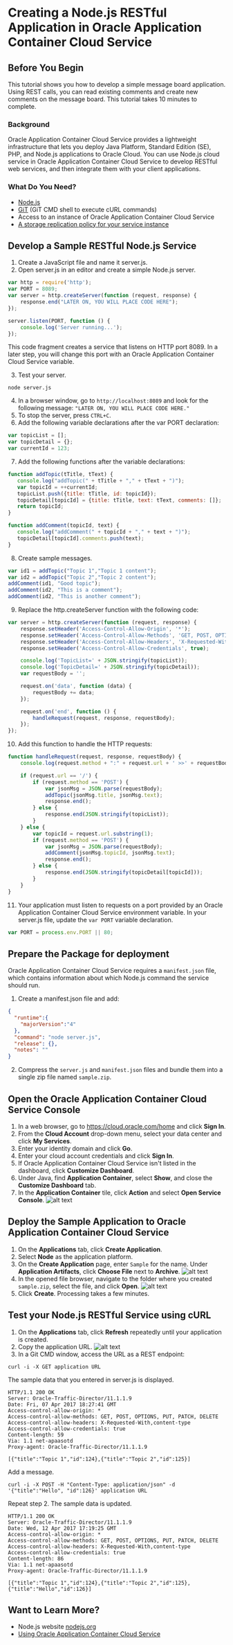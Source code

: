 # Creating a Node.js RESTful Application in Oracle Application Container Cloud Service

## Before You Begin

This tutorial shows you how to develop a simple message board application. Using REST calls, you can read existing comments and create new comments on the message board. This tutorial takes 10 minutes to complete.

### Background

Oracle Application Container Cloud Service provides a lightweight infrastructure that lets you deploy Java Platform, Standard Edition (SE), PHP, and Node.js applications to Oracle Cloud. You can use Node.js cloud service in Oracle Application Container Cloud Service to develop RESTful web services, and then integrate them with your client applications.

### What Do You Need?

* [Node.js](https://nodejs.org/en/)
* [GiT](https://git-scm.com/downloads) (GiT CMD shell to execute cURL commands)
* Access to an instance of Oracle Application Container Cloud Service
* [A storage replication policy for your service instance](https://docs.oracle.com/en/cloud/iaas/storage-cloud/cssto/selecting-replication-policy-your-service-instance.html)

## Develop a Sample RESTful Node.js Service

1. Create a JavaScript file and name it server.js.
2. Open server.js in an editor and create a simple Node.js server.

```javascript
var http = require('http');
var PORT = 8089; 
var server = http.createServer(function (request, response) {
    response.end("LATER ON, YOU WILL PLACE CODE HERE");
});

server.listen(PORT, function () {
    console.log('Server running...');
});
```

   This code fragment creates a service that listens on HTTP port 8089. In a later step, you will change this port with an Oracle Application Container Cloud Service variable.

3. Test your server.

```shell
node server.js
```

4. In a browser window, go to `http://localhost:8089` and look for the following message: `"LATER ON, YOU WILL PLACE CODE HERE."`
5. To stop the server, press `CTRL+C`.
6. Add the following variable declarations after the var PORT declaration:

```javascript
var topicList = [];
var topicDetail = {};
var currentId = 123;
```

7. Add the following functions after the variable declarations:

```javascript
function addTopic(tTitle, tText) {
   console.log("addTopic(" + tTitle + "," + tText + ")");
   var topicId = ++currentId;
   topicList.push({title: tTitle, id: topicId});
   topicDetail[topicId] = {title: tTitle, text: tText, comments: []};
   return topicId;
}

function addComment(topicId, text) {
   console.log("addComment(" + topicId + "," + text + ")");
   topicDetail[topicId].comments.push(text);
}  
```

8. Create sample messages.

```javascript
var id1 = addTopic("Topic 1","Topic 1 content");
var id2 = addTopic("Topic 2","Topic 2 content");
addComment(id1, "Good topic");
addComment(id2, "This is a comment");
addComment(id2, "This is another comment");            
```

9. Replace the http.createServer function with the following code:

```javascript
var server = http.createServer(function (request, response) {
    response.setHeader('Access-Control-Allow-Origin', '*');
    response.setHeader('Access-Control-Allow-Methods', 'GET, POST, OPTIONS, PUT, PATCH, DELETE');
    response.setHeader('Access-Control-Allow-Headers', 'X-Requested-With,content-type');
    response.setHeader('Access-Control-Allow-Credentials', true);

    console.log('TopicList=' + JSON.stringify(topicList));
    console.log('TopicDetail=' + JSON.stringify(topicDetail));
    var requestBody = '';

    request.on('data', function (data) {
        requestBody += data;
    });

    request.on('end', function () {
        handleRequest(request, response, requestBody);
    });
});                    
```

10. Add this function to handle the HTTP requests:

```javascript
function handleRequest(request, response, requestBody) {
    console.log(request.method + ":" + request.url + ' >>' + requestBody);

    if (request.url == '/') {
        if (request.method == 'POST') {
            var jsonMsg = JSON.parse(requestBody);
            addTopic(jsonMsg.title, jsonMsg.text);
            response.end();
        } else {
            response.end(JSON.stringify(topicList));
        }
    } else {
        var topicId = request.url.substring(1);
        if (request.method == 'POST') {
            var jsonMsg = JSON.parse(requestBody);
            addComment(jsonMsg.topicId, jsonMsg.text);
            response.end();
        } else {
            response.end(JSON.stringify(topicDetail[topicId]));
        }
    }
}           
```

11. Your application must listen to requests on a port provided by an Oracle Application Container Cloud Service environment variable. In your server.js file, update the `var PORT` variable declaration.

```javascript
var PORT = process.env.PORT || 80;
```

## Prepare the Package for deployment

Oracle Application Container Cloud Service requires a `manifest.json` file, which contains information about which Node.js command the service should run.

1. Create a manifest.json file and add:

```json
{
  "runtime":{
    "majorVersion":"4"
  },
  "command": "node server.js",
  "release": {},
  "notes": ""
}
```

2. Compress the `server.js` and `manifest.json` files and bundle them into a single zip file named `sample.zip`.

## Open the Oracle Application Container Cloud Service Console

1. In a web browser, go to https://cloud.oracle.com/home and click **Sign In**.
2. From the **Cloud Account** drop-down menu, select your data center and click **My Services**.
3. Enter your identity domain and click **Go**.
4. Enter your cloud account credentials and click **Sign In**.
5. If Oracle Application Container Cloud Service isn't listed in the dashboard, click **Customize Dashboard**.
6. Under Java, find **Application Container**, select **Show**, and close the **Customize Dashboard** tab.
7. In the **Application Container** tile, click **Action** and select **Open Service Console**.
   ![alt text](https://raw.githubusercontent.com/emoranchel/JavaTutorials/master/node-rest/img/deploy-node-accs-03.jpg "Application Container tile")
## Deploy the Sample Application to Oracle Application Container Cloud Service

1. On the **Applications** tab, click **Create Application**.
2. Select **Node** as the application platform.
3. On the **Create Application** page, enter `Sample` for the name. Under **Application Artifacts**, click **Choose File** next to **Archive**.
   ![alt text](https://raw.githubusercontent.com/emoranchel/JavaTutorials/master/node-rest/img/deploy-node-accs-04.jpg "The Application creation page")
4. In the opened file browser, navigate to the folder where you created `sample.zip`, select the file, and click **Open**.
   ![alt text](https://raw.githubusercontent.com/emoranchel/JavaTutorials/master/node-rest/img/deploy-sample-accs-04.jpg "Directory for the Sample project")
5. Click **Create**. Processing takes a few minutes.

## Test your Node.js RESTful Service using cURL

1. On the **Applications** tab, click **Refresh** repeatedly until your application is created.
2. Copy the application URL.
   ![alt text](https://raw.githubusercontent.com/emoranchel/JavaTutorials/master/node-rest/img/test-sample-accs-07 "URL on the application detail page")
3. In a Git CMD window, access the URL as a REST endpoint:

```shell
curl -i -X GET application URL
```

The sample data that you entered in server.js is displayed.

    HTTP/1.1 200 OK
    Server: Oracle-Traffic-Director/11.1.1.9
    Date: Fri, 07 Apr 2017 18:27:41 GMT
    Access-control-allow-origin: *
    Access-control-allow-methods: GET, POST, OPTIONS, PUT, PATCH, DELETE
    Access-control-allow-headers: X-Requested-With,content-type
    Access-control-allow-credentials: true
    Content-length: 59
    Via: 1.1 net-apaasotd
    Proxy-agent: Oracle-Traffic-Director/11.1.1.9

    [{"title":"Topic 1","id":124},{"title":"Topic 2","id":125}]            

Add a message.

```shell
curl -i -X POST -H "Content-Type: application/json" -d '{"title":"Hello", "id":126}' application URL
```

Repeat step 2. The sample data is updated.

    HTTP/1.1 200 OK
    Server: Oracle-Traffic-Director/11.1.1.9
    Date: Wed, 12 Apr 2017 17:19:25 GMT
    Access-control-allow-origin: *
    Access-control-allow-methods: GET, POST, OPTIONS, PUT, PATCH, DELETE
    Access-control-allow-headers: X-Requested-With,content-type
    Access-control-allow-credentials: true
    Content-length: 86
    Via: 1.1 net-apaasotd
    Proxy-agent: Oracle-Traffic-Director/11.1.1.9

    [{"title":"Topic 1","id":124},{"title":"Topic 2","id":125},{"title":"Hello","id":126}]


## Want to Learn More?
* Node.js website [nodejs.org](https://nodejs.org/)
* [Using Oracle Application Container Cloud Service](http://docs.oracle.com/cloud/latest/apaas_gs/CSJSE/toc.htm)
